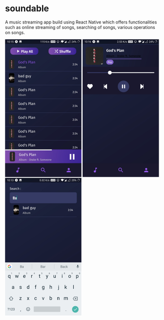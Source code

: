 # soundable
A music streaming app build using React Native which offers functionalities such as online streaming of songs, searching of songs, various operations on songs. 


<img src="https://github.com/SahilSadhwani/soundable/blob/master/assets/images/Screenshot_20190701-221517.jpg" height=450 width=250>




<img src="https://github.com/SahilSadhwani/soundable/blob/master/assets/images/Screenshot_20190701-221659.jpg" height=450 width=250>




<img src="https://github.com/SahilSadhwani/soundable/blob/master/assets/images/Screenshot_20190701-221306.jpg" height=450 width=250>
